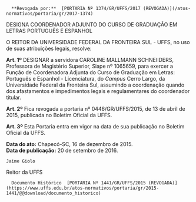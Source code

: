       **Revogada por:**  [PORTARIA Nº 1374/GR/UFFS/2017 (REVOGADA)](/atos-normativos/portaria/gr/2017-1374) 

   DESIGNA COORDENADOR ADJUNTO DO CURSO DE GRADUAÇÃO EM LETRAS PORTUGUÊS E ESPANHOL  

O REITOR DA UNIVERSIDADE FEDERAL DA FRONTEIRA SUL - UFFS, no uso de suas atribuições legais, resolve:

 **Art. 1º** DESIGNAR a servidora CAROLINE MALLMANN SCHNEIIDERS, Professora de Magistério Superior, Siape nº 1065659, para exercer a Função de Coordenadora Adjunta do Curso de Graduação em Letras: Português e Espanhol - Licenciatura, do *Campus* Cerro Largo, da Universidade Federal da Fronteira Sul, assumindo a coordenação quando dos afastamentos e impedimentos legais e regulamentares do coordenador titular.

 **Art. 2º** Fica revogada a portaria nº 0446/GR/UFFS/2015, de 13 de abril de 2015, publicada no Boletim Oficial da UFFS.

 **Art. 3º** Esta Portaria entra em vigor na data de sua publicação no Boletim Oficial da UFFS.

  

   **Data do ato:** Chapecó-SC, 16 de dezembro de 2015.   
 **Data de publicação:**  20 de setembro de 2016. 

    Jaime Giolo   
 Reitor da UFFS 

      Documento Histórico  [PORTARIA Nº 1441/GR/UFFS/2015 (REVOGADA)](https://www.uffs.edu.br/atos-normativos/portaria/gr/2015-1441/@@download/documento_historico)     
      